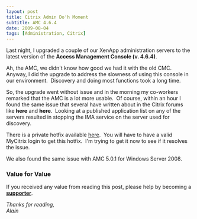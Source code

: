 ```yaml
---
layout: post
title: Citrix Admin Do'h Moment
subtitle: AMC 4.6.4
date: 2009-08-04
tags: [Administration, Citrix]
---
```

Last night, I upgraded a couple of our XenApp administration servers to the latest version of the **Access Management Console (v. 4.6.4)**.  

Ah, the AMC, we didn't know how good we had it with the old CMC.  Anyway, I did the upgrade to address the slowness of using this console in our environment.  Discovery and doing most functions took a long time.

So, the upgrade went without issue and in the morning my co-workers remarked that the AMC is a lot more usable.  Of course, within an hour I found the same issue that several have written about in the Citrix forums like ~~**here**~~ and ~~**here**~~.  Looking at a published application list on any of the servers resulted in stopping the IMA service on the server used for discovery.

There is a private hotfix available <a href="http://support.citrix.com/article/CTX121432" target="_blank">here</a>.  You will have to have a valid MyCitrix login to get this hotfix.  I'm trying to get it now to see if it resolves the issue.

We also found the same issue with AMC 5.0.1 for Windows Server 2008.

### Value for Value
If you received any value from reading this post, please help by becoming a [**supporter**](https://www.paypal.com/donate?hosted_button_id=73HNLGA2SGLLU).

*Thanks for reading,*  
*Alain*